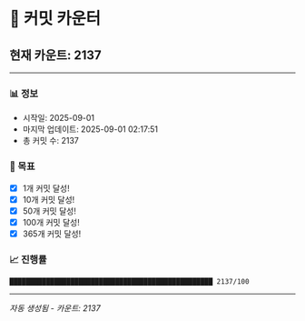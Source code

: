 # 🔢 커밋 카운터

## 현재 카운트: 2137

---

### 📊 정보
- 시작일: 2025-09-01
- 마지막 업데이트: 2025-09-01 02:17:51
- 총 커밋 수: 2137

### 🎯 목표
- [x] 1개 커밋 달성!
- [x] 10개 커밋 달성!
- [x] 50개 커밋 달성!
- [x] 100개 커밋 달성!
- [x] 365개 커밋 달성!

### 📈 진행률
```
██████████████████████████████████████████████████ 2137/100
```

---
*자동 생성됨 - 카운트: 2137*
